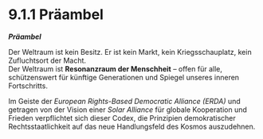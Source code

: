 # 9.1.1 Präambel

_**Präambel**_

Der Weltraum ist kein Besitz. Er ist kein Markt, kein Kriegsschauplatz, kein Zufluchtsort der Macht.\
Der Weltraum ist **Resonanzraum der Menschheit** – offen für alle, schützenswert für künftige Generationen und Spiegel unseres inneren Fortschritts.

Im Geiste der _European Rights-Based Democratic Alliance (ERDA)_ und getragen von der Vision einer _Solar Alliance_ für globale Kooperation und Frieden verpflichtet sich dieser Codex, die Prinzipien demokratischer Rechtsstaatlichkeit auf das neue Handlungsfeld des Kosmos auszudehnen.
